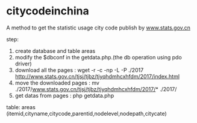 citycodeinchina
===============

A method to get the statistic usage city code publish by www.stats.gov.cn

step:
  1. create database and table areas
  2. modify the $dbconf in the getdata.php.(the db operation using pdo driver)
  3. download all the pages : wget -r -c -np -L -P ./2017 http://www.stats.gov.cn/tjsj/tjbz/tjyqhdmhcxhfdm/2017/index.html
  4. move the downloaded pages : mv ./2017/www.stats.gov.cn/tjsj/tjbz/tjyqhdmhcxhfdm/2017/* ./2017/
  5. get datas from pages : php getdata.php
  
table:
    areas (itemid,cityname,citycode,parentid,nodelevel,nodepath,citycate)
    
